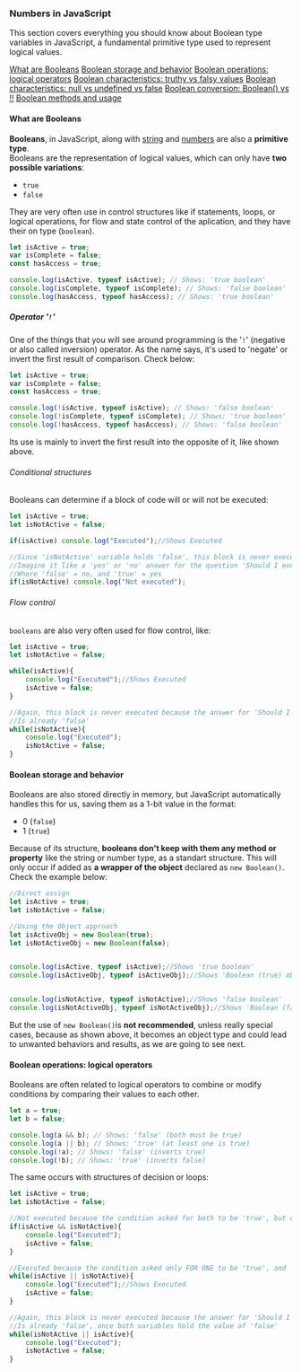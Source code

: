 ### Numbers in JavaScript
This section covers everything you should know about Boolean type variables in JavaScript, a fundamental primitive type used to represent logical values.

[What are Booleans](#what-are-booleans)
[Boolean storage and behavior](#boolean-storage-and-behavior)
[Boolean operations: logical operators](#boolean-operations-logical-operators)
[Boolean characteristics: truthy vs falsy values](#boolean-characteristics-truthy-vs-falsy-values)
[Boolean characteristics: null vs undefined vs false](#boolean-characteristics-null-vs-undefined-vs-false)
[Boolean conversion: Boolean() vs !!](#boolean-conversion-boolean-vs-double-negation)
[Boolean methods and usage](#boolean-methods-and-usage)


#### What are Booleans
**Booleans**, in JavaScript, along with [string](https://github.com/luizgdsmdev/Javascript-studies/blob/main/basics/strings-in-javascript/intro.md) and [numbers](https://github.com/luizgdsmdev/Javascript-studies/blob/main/basics/numbers/intro.md) are also a **primitive type**.  
Booleans are the representation of logical values, which can only have **two possible variations**:
- ``true``
- ``false``

They are very often use in control structures like if statements, loops, or logical operations, for flow and state control of the aplication, and they have their on type (``boolean``).
```javascript
let isActive = true;
var isComplete = false;
const hasAccess = true;

console.log(isActive, typeof isActive); // Shows: 'true boolean'
console.log(isComplete, typeof isComplete); // Shows: 'false boolean'
console.log(hasAccess, typeof hasAccess); // Shows: 'true boolean'
```

##### Operator '``!``'
One of the things that you will see around programming is the '``!``' (negative or also called inversion) operator. As the name says, it's used to 'negate' or invert the first result of comparison. Check below:
```javascript
let isActive = true;
var isComplete = false;
const hasAccess = true;

console.log(!isActive, typeof isActive); // Shows: 'false boolean'
console.log(!isComplete, typeof isComplete); // Shows: 'true boolean'
console.log(!hasAccess, typeof hasAccess); // Shows: 'false boolean'
```  
Its use is mainly to invert the first result into the opposite of it, like shown above.

###### Conditional structures
Booleans can determine if a block of code will or will not be executed:
```javascript
let isActive = true;
let isNotActive = false;

if(isActive) console.log("Executed");//Shows Executed

//Since 'isNotActive' variable holds 'false', this block is never executed
//Imagine it like a 'yes' or 'no' answer for the question 'Should I execute this block?'
//Where 'false' = no, and 'true' = yes
if(isNotActive) console.log("Not executed");
```
###### Flow control
``booleans`` are also very often used for flow control, like:
```javascript
let isActive = true;
let isNotActive = false;

while(isActive){
    console.log("Executed");//Shows Executed
    isActive = false;
}

//Again, this block is never executed because the answer for 'Should I execute this block?'
//Is already 'false'
while(isNotActive){
    console.log("Executed");
    isNotActive = false;
}
```

#### Boolean storage and behavior
Booleans are also stored directly in memory, but JavaScript automatically handles this for us, saving them as a 1-bit value in the format:   
- 0 (``false``)
- 1 (``true``)   

Because of its structure, **booleans don't keep with them any method or property** like the string or number type, as a standart structure. This will only occur if added as **a wrapper of the object** declared as ``new Boolean()``. Check the example below:
```javascript
//Direct assign
let isActive = true;
let isNotActive = false;

//Using the Object approach
let isActiveObj = new Boolean(true);
let isNotActiveObj = new Boolean(false);


console.log(isActive, typeof isActive);//Shows 'true boolean'
console.log(isActiveObj, typeof isActiveObj);//Shows 'Boolean (true) object'


console.log(isNotActive, typeof isNotActive);//Shows 'false boolean'
console.log(isNotActiveObj, typeof isNotActiveObj);//Shows 'Boolean (false) object'
```
But the use of ``new Boolean()``is **not recommended**, unless really special cases, because as shown above, it becomes an object type and could lead to unwanted behaviors and results, as we are going to see next. 


#### Boolean operations: logical operators
Booleans are often related to logical operators to combine or modify conditions by comparing their values to each other.
```javascript
let a = true;
let b = false;

console.log(a && b); // Shows: 'false' (both must be true)
console.log(a || b); // Shows: 'true' (at least one is true)
console.log(!a); // Shows: 'false' (inverts true)
console.log(!b); // Shows: 'true' (inverts false)
```   
The same occurs with structures of decision or loops:
```javascript
let isActive = true;
let isNotActive = false;

//Not executed because the condition asked for both to be 'true', but only one is
if(isActive && isNotActive){
    console.log("Executed");
    isActive = false;
}

//Executed because the condition asked only FOR ONE to be 'true', and 'isActive' variable suffices
while(isActive || isNotActive){
    console.log("Executed");//Shows Executed
    isActive = false;
}

//Again, this block is never executed because the answer for 'Should I execute this block?'
//Is already 'false', once both variables hold the value of 'false'
while(isNotActive || isActive){
    console.log("Executed");
    isNotActive = false;
}
``` 



#### 